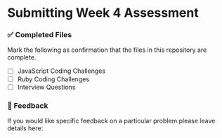# Submitting Week 4 Assessment

### ✅ Completed Files

Mark the following as confirmation that the files in this repository are complete.

- [ ] JavaScript Coding Challenges
- [ ] Ruby Coding Challenges
- [ ] Interview Questions

### 📝 Feedback

If you would like specific feedback on a particular problem please leave details here:

